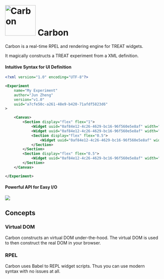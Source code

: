 # <img src="https://i.imgur.com/IbGhq1L.png" alt="Carbon" width="100"/> Carbon

Carbon is a real-time RPEL and rendering engine for TREAT widgets.

It magically constructs a TREAT experiment from a XML definition.

#### Intuitive Syntax for UI Definition

```xml
<?xml version="1.0" encoding="UTF-8"?>

<Experiment
    name="My Experiment"
    author="Jun Zheng"
    version="v1.0"
    uuid="a7cfe50c-a261-48e9-b420-71afdf5823d6"
>

    <Canvas>
        <Section display="flex" flex="1">
            <Widget uuid="0af84e12-4c26-4629-bc16-96f560e5e8af" width="100" height="200" />
            <Widget uuid="0af84e12-4c26-4629-bc16-96f560e5e8af" width="10" height="6" />
            <Section display="flex" flex="0.5">
                <Widget uuid="0af84e12-4c26-4629-bc16-96f560e5e8af" width="100" height="200" />
            </Section>
        </Section>
        <Section display="flex" flex="0.5">
            <Widget uuid="0af84e12-4c26-4629-bc16-96f560e5e8af" width="100" height="200" />
        </Section>
    </Canvas>

</Experiment>

```

#### Powerful API for Easy I/O

![](https://i.imgur.com/YIzXolF.png)

## Concepts

### Virtual DOM

Carbon constructs an virtual DOM under-the-hood. The virtual DOM is used to then construct the real DOM in your browser.

### RPEL

Carbon uses Babel to REPL widget scripts. Thus you can use modern syntax with no issues at all.